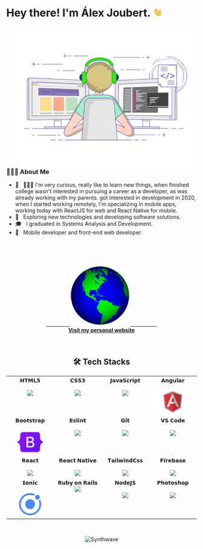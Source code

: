 <h1> Hey there! I'm Álex Joubert. <img src="https://github.com/alexjou/meu-portfolio/blob/master/src/Components/img/Hi.gif" width="25"></h1>
<img align="right" alt="GIF" src="https://github.com/alexjou/meu-portfolio/blob/master/src/Components/img/me.gif" width="500"/>

<h3> 👨🏻‍💻 About Me </h3>

- 🔭 &nbsp; 🙋🏼‍♂️ I'm very curious, really like to learn new things, when finished college wasn't interested in pursuing a career as a developer, as was already working with my parents. got interested in development in 2020, when I started working remotely, I'm specializing in mobile apps, working today with ReactJS for web and React Native for mobile.
- 🤔 &nbsp; Exploring new technologies and developing software solutions.
- 🎓 &nbsp; I graduated in Systems Analysis and Development.
- 💼 &nbsp; Mobile developer and front-end web developer.
<br/>
<br/>
<br/>
<p align="center">
      <a href="https://alexjou.github.io/meu-portfolio/">
        <span>&nbsp;&nbsp;&nbsp;&nbsp;&nbsp;&nbsp;&nbsp;</span>
        <span>&nbsp;&nbsp;&nbsp;&nbsp;&nbsp;&nbsp;&nbsp;</span>
        <img src="https://github.com/alexjou/meu-portfolio/blob/master/src/Components/img/globe.gif?raw=true" />
        <span>&nbsp;&nbsp;&nbsp;&nbsp;&nbsp;&nbsp;&nbsp;&nbsp;</span>
        <span>&nbsp;&nbsp;&nbsp;&nbsp;&nbsp;&nbsp;&nbsp;&nbsp;</span>
        <br>
        <strong>Visit my personal website </strong>
      </a>
  </p>
<br/>
<h2 align="center">🛠 Tech Stacks</h2>

<table align="center">
  <tbody>
    <tr valign="top">
      <td width="25%" align="center">
        <span>𝗛𝗧𝗠𝗟𝟱</span><br><br>
          <a href="https://www.w3.org/TR/html5/" title="HTML5">
            <img height="64px" src="https://cdn.svgporn.com/logos/html-5.svg">
          </a>
      </td>
      <td width="25%" align="center">
        <span>𝗖𝗦𝗦𝟯</span><br><br>
            <a href="https://www.w3.org/TR/CSS/" title="CSS3">
               <img height="64px" src="https://cdn.svgporn.com/logos/css-3.svg">
            </a>
      </td>
      <td width="25%" align="center">
        <span>𝗝𝗮𝘃𝗮𝗦𝗰𝗿𝗶𝗽𝘁</span><br><br>
            <a href="https://developer.mozilla.org/en-US/docs/Web/JavaScript" title="JavaScript">
                  <img height="64px" src="https://cdn.svgporn.com/logos/javascript.svg">
            </a>
      </td>
      <td width="25%" align="center">
        <span>𝗔𝗻𝗴𝘂𝗹𝗮𝗿</span><br><br>
            <a href="https://angular.io/" title="CSS3">
                  <img height="64px" src="https://github.com/alexjou/meu-portfolio/blob/master/src/Components/img/angular2.png?raw=true">
            </a>
      </td>           
    </tr>
    <tr valign="top">
      <td width="25%" align="center">            
        <span>𝗕𝗼𝗼𝘁𝘀𝘁𝗿𝗮𝗽</span><br><br>
            <a>
                  <img height="64px" src="https://github.com/alexjou/meu-portfolio/blob/master/src/Components/img/Boostrap.png?raw=true">
            </a>
      </td>
      <td width="25%" align="center">
        <span>𝗘𝘀𝗹𝗶𝗻𝘁</span><br><br>
            <a href="https://eslint.org/" title="Eslint">
                  <img height="64px" src="https://cdn.svgporn.com/logos/eslint.svg">
            </a>
      </td>
      <td width="25%" align="center">
        <span>𝗚𝗶𝘁</span><br><br>
            <a href="https://git-scm.com/" title="Git">
                  <img height="64px" src="https://cdn.svgporn.com/logos/git-icon.svg">
            </a>
      </td>
      <td width="25%" align="center">
        <span>𝗩𝗦 𝗖𝗼𝗱𝗲</span><br><br>
            <a href="https://code.visualstudio.com/" title="Visual Studio Code">
                  <img height="64px" src="https://cdn.svgporn.com/logos/visual-studio-code.svg">
            </a>
      </td>
    </tr>
    <tr valign="top">
      <td width="25%" align="center">
        <span>𝗥𝗲𝗮𝗰𝘁</span><br><br>
            <a href="https://reactjs.org/" title="React">
                  <img height="64px" src="https://alexjou.github.io/meu-portfolio/static/media/React.80045de7.png">
            </a>
      </td>
      <td width="25%" align="center">
        <span>𝗥𝗲𝗮𝗰𝘁 𝗡𝗮𝘁𝗶𝘃𝗲</span><br><br>
            <a href="https://reactnative.dev/" title="React Native">
                  <img height="64px" src="https://alexjou.github.io/meu-portfolio/static/media/React.80045de7.png">
            </a>
      </td>
      <td width="25%" align="center">
        <span>𝗧𝗮𝗶𝗹𝘄𝗶𝗻𝗱𝗖𝘀𝘀</span><br><br>
            <a href="https://tailwindcss.com/" title="Tailwind CSS">
                  <img height="64px" src="https://cdn.svgporn.com/logos/tailwindcss-icon.svg">
            </a>
      </td>
      <td width="25%" align="center">
        <span>𝗙𝗶𝗿𝗲𝗯𝗮𝘀𝗲</span><br><br>
            <a href="https://firebase.google.com/" title="Ruby On Rails">
                  <img height="64px" src="https://alexjou.github.io/meu-portfolio/static/media/Firebase.65c4fe9f.png">
            </a>
      </td>
    </tr>
    <tr valign="top">
       <td width="25%" align="center">
        <span>𝗜𝗼𝗻𝗶𝗰</span><br><br>
             <a href="https://ionicframework.com/" title="Ruby On Rails">
                  <img height="64px" src="https://github.com/alexjou/meu-portfolio/blob/master/src/Components/img/ionic.png?raw=true">
             </a>
      </td>
      <td width="25%" align="center">
        <span>𝗥𝘂𝗯𝘆 𝗼𝗻 𝗥𝗮𝗶𝗹𝘀</span><br>
            <a href="https://rubyonrails.org/" title="Ruby On Rails">
                  <img height="64px" src="https://alexjou.github.io/meu-portfolio/static/media/rails.098cc1b5.png">
            </a>
      </td>
      <td width="25%" align="center">
        <span>𝗡𝗼𝗱𝗲𝗝𝗦</span><br><br>
            <a href="https://nodejs.org/" title="Node.js">
                  <img height="64px" src="https://nodejs.org/static/images/logos/nodejs-new-pantone-black.svg">
            </a>
      </td>
      <td width="25%" align="center">
        <span>𝗣𝗵𝗼𝘁𝗼𝘀𝗵𝗼𝗽</span><br><br>
            <a href="https://www.adobe.com/products/photoshop.html" title="Adobe Photoshop">
                  <img height="64px" src="https://alexjou.github.io/meu-portfolio/static/media/Photoshop.68517700.png">
            </a>
      </td>
    </tr>
  </tbody>
</table>

<br/>

<p align="center"><img src="https://thumbs.gfycat.com/GoodnaturedFondGaur-size_restricted.gif" alt="Synthwave" height="300" width="500"></p>
